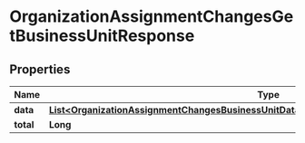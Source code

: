 

# OrganizationAssignmentChangesGetBusinessUnitResponse


## Properties

| Name | Type | Description | Notes |
|------------ | ------------- | ------------- | -------------|
|**data** | [**List&lt;OrganizationAssignmentChangesBusinessUnitData5aabf8e28cb310002520b2a2b31d0365&gt;**](OrganizationAssignmentChangesBusinessUnitData5aabf8e28cb310002520b2a2b31d0365.md) |  |  [optional] |
|**total** | **Long** |  |  [optional] |



